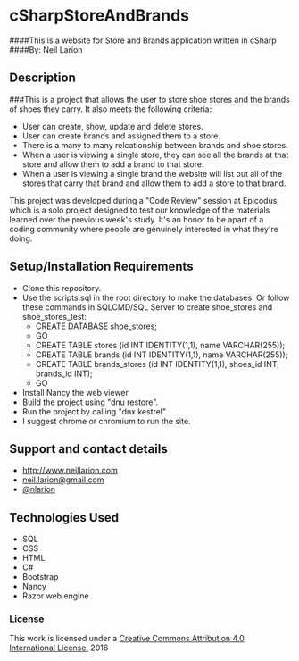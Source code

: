 # cSharpStoreAndBrands

####This is a website for Store and Brands application written in cSharp
####By: Neil Larion

## Description

###This is a project that allows the user to store shoe stores and the brands of shoes they carry. It also meets the following criteria:
* User can create, show, update and delete stores.
* User can create brands and assigned them to a store.
* There is a many to many relcationship between brands and shoe stores.
* When a user is viewing a single store, they can see all the brands at that store and allow them to add a brand to that store.
* When a user is viewing a single brand the website will list out all of the stores that carry that brand and allow them to add a store to that brand. 

This project was developed during a "Code Review" session at Epicodus, which is a solo project designed to test our knowledge of the materials learned over the previous week's study. It's an honor to be apart of a coding community where people are genuinely interested in what they're doing.

## Setup/Installation Requirements
- Clone this repository.
- Use the scripts.sql in the root directory to make the databases. Or follow these commands in SQLCMD/SQL Server to create shoe_stores and shoe_stores_test:
  * CREATE DATABASE shoe_stores;
  - GO
  - CREATE TABLE stores (id INT IDENTITY(1,1), name VARCHAR(255));
  - CREATE TABLE brands (id INT IDENTITY(1,1), name VARCHAR(255));
  - CREATE TABLE brands_stores (id INT IDENTITY(1,1), shoes_id INT, brands_id INT);
  - GO
- Install Nancy the web viewer
- Build the project using "dnu restore".
- Run the project by calling "dnx kestrel"
- I suggest chrome or chromium to run the site.

## Support and contact details
* http://www.neillarion.com
* neil.larion@gmail.com
* [@nlarion](https://twitter.com/nlarion)

## Technologies Used
* SQL
* CSS
* HTML
* C#
* Bootstrap
* Nancy
* Razor web engine

### License

This work is licensed under a [Creative Commons Attribution 4.0 International License.](http://creativecommons.org/licenses/by/4.0/) 2016
